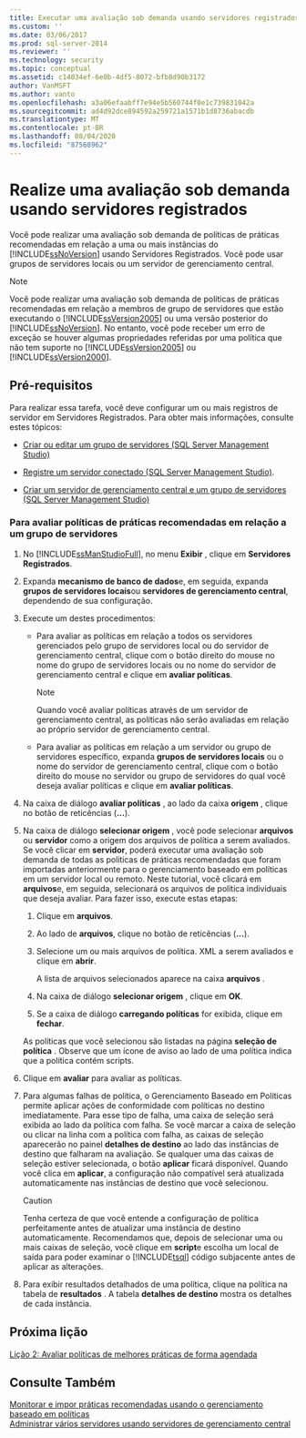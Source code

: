 ```yaml
---
title: Executar uma avaliação sob demanda usando servidores registrados | Microsoft Docs
ms.custom: ''
ms.date: 03/06/2017
ms.prod: sql-server-2014
ms.reviewer: ''
ms.technology: security
ms.topic: conceptual
ms.assetid: c14034ef-6e0b-4df5-8072-bfb8d90b3172
author: VanMSFT
ms.author: vanto
ms.openlocfilehash: a3a06efaabff7e94e5b560744f0e1c739831042a
ms.sourcegitcommit: ad4d92dce894592a259721a1571b1d8736abacdb
ms.translationtype: MT
ms.contentlocale: pt-BR
ms.lasthandoff: 08/04/2020
ms.locfileid: "87568962"
---
```

# <a name="perform-an-on-demand-evaluation-by-using-registered-servers"></a>Realize uma avaliação sob demanda usando servidores registrados

  Você pode realizar uma avaliação sob demanda de políticas de práticas recomendadas em relação a uma ou mais instâncias do [!INCLUDE[ssNoVersion](../includes/ssnoversion-md.md)] usando Servidores Registrados. Você pode usar grupos de servidores locais ou um servidor de gerenciamento central.  
  
> [!NOTE]  
>  Você pode realizar uma avaliação sob demanda de políticas de práticas recomendadas em relação a membros de grupo de servidores que estão executando o [!INCLUDE[ssVersion2005](../includes/ssversion2005-md.md)] ou uma versão posterior do [!INCLUDE[ssNoVersion](../includes/ssnoversion-md.md)]. No entanto, você pode receber um erro de exceção se houver algumas propriedades referidas por uma política que não tem suporte no [!INCLUDE[ssVersion2005](../includes/ssversion2005-md.md)] ou [!INCLUDE[ssVersion2000](../includes/ssversion2000-md.md)].  
  
## <a name="prerequisites"></a>Pré-requisitos  
 Para realizar essa tarefa, você deve configurar um ou mais registros de servidor em Servidores Registrados. Para obter mais informações, consulte estes tópicos:  
  
-   [Criar ou editar um grupo de servidores &#40;SQL Server Management Studio&#41;](../ssms/register-servers/create-or-edit-a-server-group-sql-server-management-studio.md)  
  
-   [Registre um servidor conectado &#40;SQL Server Management Studio&#41;](../ssms/register-servers/register-a-connected-server-sql-server-management-studio.md).  
  
-   [Criar um servidor de gerenciamento central e um grupo de servidores &#40;SQL Server Management Studio&#41;](../ssms/register-servers/create-a-central-management-server-and-server-group.md)  
  
### <a name="to-evaluate-best-practices-policies-against-a-server-group"></a>Para avaliar políticas de práticas recomendadas em relação a um grupo de servidores  
  
1.  No [!INCLUDE[ssManStudioFull](../includes/ssmanstudiofull-md.md)], no menu **Exibir** , clique em **Servidores Registrados**.  
  
2.  Expanda **mecanismo de banco de dados**e, em seguida, expanda **grupos de servidores locais**ou **servidores de gerenciamento central**, dependendo de sua configuração.  
  
3.  Execute um destes procedimentos:  
  
    -   Para avaliar as políticas em relação a todos os servidores gerenciados pelo grupo de servidores local ou do servidor de gerenciamento central, clique com o botão direito do mouse no nome do grupo de servidores locais ou no nome do servidor de gerenciamento central e clique em **avaliar políticas**.  
  
        > [!NOTE]  
        >  Quando você avaliar políticas através de um servidor de gerenciamento central, as políticas não serão avaliadas em relação ao próprio servidor de gerenciamento central.  
  
    -   Para avaliar as políticas em relação a um servidor ou grupo de servidores específico, expanda **grupos de servidores locais** ou o nome do servidor de gerenciamento central, clique com o botão direito do mouse no servidor ou grupo de servidores do qual você deseja avaliar políticas e clique em **avaliar políticas**.  
  
4.  Na caixa de diálogo **avaliar políticas** , ao lado da caixa **origem** , clique no botão de reticências (**...**).  
  
5.  Na caixa de diálogo **selecionar origem** , você pode selecionar **arquivos** ou **servidor** como a origem dos arquivos de política a serem avaliados. Se você clicar em **servidor**, poderá executar uma avaliação sob demanda de todas as políticas de práticas recomendadas que foram importadas anteriormente para o gerenciamento baseado em políticas em um servidor local ou remoto. Neste tutorial, você clicará em **arquivos**e, em seguida, selecionará os arquivos de política individuais que deseja avaliar. Para fazer isso, execute estas etapas:  
  
    1.  Clique em **arquivos**.  
  
    2.  Ao lado de **arquivos**, clique no botão de reticências (**...**).  
  
    3.  Selecione um ou mais arquivos de política. XML a serem avaliados e clique em **abrir**.  
  
         A lista de arquivos selecionados aparece na caixa **arquivos** .  
  
    4.  Na caixa de diálogo **selecionar origem** , clique em **OK**.  
  
    5.  Se a caixa de diálogo **carregando políticas** for exibida, clique em **fechar**.  
  
     As políticas que você selecionou são listadas na página **seleção de política** . Observe que um ícone de aviso ao lado de uma política indica que a política contém scripts.  
  
6.  Clique em **avaliar** para avaliar as políticas.  
  
7.  Para algumas falhas de política, o Gerenciamento Baseado em Políticas permite aplicar ações de conformidade com políticas no destino imediatamente. Para esse tipo de falha, uma caixa de seleção será exibida ao lado da política com falha. Se você marcar a caixa de seleção ou clicar na linha com a política com falha, as caixas de seleção aparecerão no painel **detalhes de destino** ao lado das instâncias de destino que falharam na avaliação. Se qualquer uma das caixas de seleção estiver selecionada, o botão **aplicar** ficará disponível. Quando você clica em **aplicar**, a configuração não compatível será atualizada automaticamente nas instâncias de destino que você selecionou.  
  
    > [!CAUTION]  
    >  Tenha certeza de que você entende a configuração de política perfeitamente antes de atualizar uma instância de destino automaticamente. Recomendamos que, depois de selecionar uma ou mais caixas de seleção, você clique em **script**e escolha um local de saída para poder examinar o [!INCLUDE[tsql](../includes/tsql-md.md)] código subjacente antes de aplicar as alterações.  
  
8.  Para exibir resultados detalhados de uma política, clique na política na tabela de **resultados** . A tabela **detalhes de destino** mostra os detalhes de cada instância.  
  
## <a name="next-lesson"></a>Próxima lição  
 [Lição 2: Avaliar políticas de melhores práticas de forma agendada](../../2014/tutorials/lesson-2-evaluate-best-practices-policies-on-a-scheduled-basis.md)  
  
## <a name="see-also"></a>Consulte Também  
 [Monitorar e impor práticas recomendadas usando o gerenciamento baseado em políticas](../relational-databases/policy-based-management/monitor-and-enforce-best-practices-by-using-policy-based-management.md)   
 [Administrar vários servidores usando servidores de gerenciamento central](../relational-databases/administer-multiple-servers-using-central-management-servers.md)  
  
  
